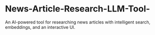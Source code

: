 # News-Article-Research-LLM-Tool-
An AI-powered tool for researching news articles with intelligent search, embeddings, and an interactive UI.
